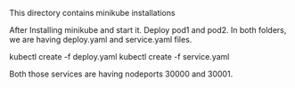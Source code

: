 This directory contains minikube installations

After Installing minikube and start it.
Deploy pod1 and pod2.
In both folders, we are having deploy.yaml and service.yaml files.

kubectl create -f deploy.yaml
kubectl create -f service.yaml

Both those services are having nodeports 30000 and 30001.
